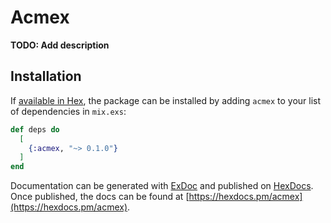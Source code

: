# Acmex

**TODO: Add description**

## Installation

If [available in Hex](https://hex.pm/docs/publish), the package can be installed
by adding `acmex` to your list of dependencies in `mix.exs`:

```elixir
def deps do
  [
    {:acmex, "~> 0.1.0"}
  ]
end
```

Documentation can be generated with [ExDoc](https://github.com/elixir-lang/ex_doc)
and published on [HexDocs](https://hexdocs.pm). Once published, the docs can
be found at [https://hexdocs.pm/acmex](https://hexdocs.pm/acmex).
